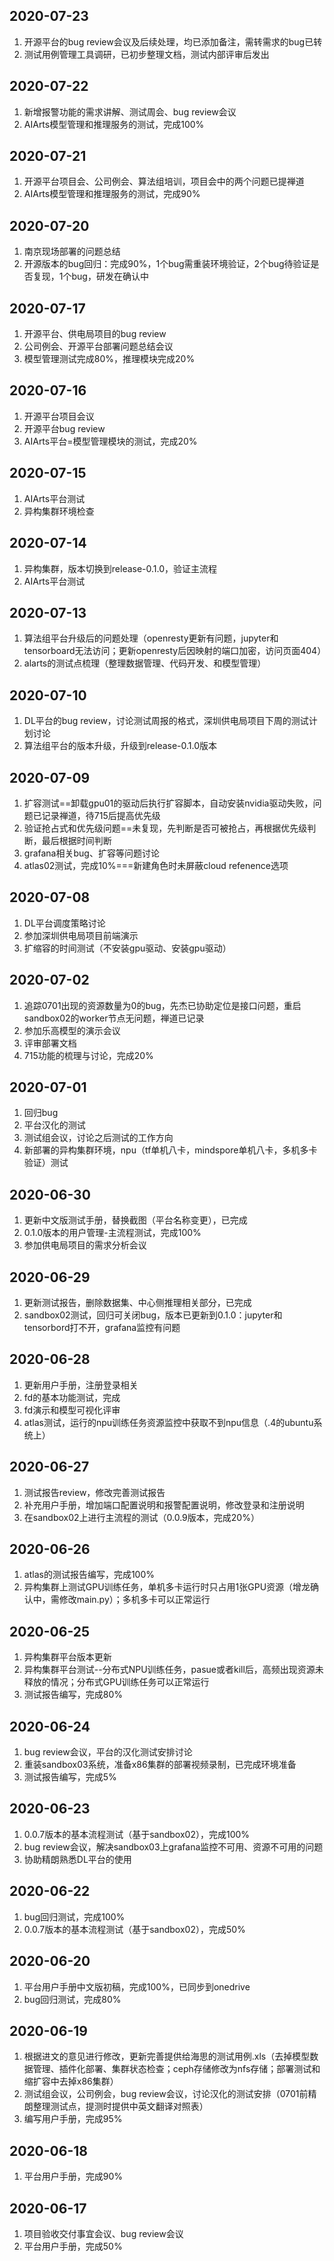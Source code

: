 ## 2020-07-23
1. 开源平台的bug review会议及后续处理，均已添加备注，需转需求的bug已转
2. 测试用例管理工具调研，已初步整理文档，测试内部评审后发出

## 2020-07-22
1. 新增报警功能的需求讲解、测试周会、bug review会议
2. AIArts模型管理和推理服务的测试，完成100%


## 2020-07-21
1. 开源平台项目会、公司例会、算法组培训，项目会中的两个问题已提禅道
2. AIArts模型管理和推理服务的测试，完成90%


## 2020-07-20
1. 南京现场部署的问题总结
2. 开源版本的bug回归：完成90%，1个bug需重装环境验证，2个bug待验证是否复现，1个bug，研发在确认中


## 2020-07-17
1. 开源平台、供电局项目的bug review
2. 公司例会、开源平台部署问题总结会议
3. 模型管理测试完成80%，推理模块完成20%


## 2020-07-16
1. 开源平台项目会议
2. 开源平台bug review
3. AIArts平台=模型管理模块的测试，完成20%


## 2020-07-15
1. AIArts平台测试
2. 异构集群环境检查


## 2020-07-14
1. 异构集群，版本切换到release-0.1.0，验证主流程
2. AIArts平台测试


## 2020-07-13
1. 算法组平台升级后的问题处理（openresty更新有问题，jupyter和tensorboard无法访问；更新openresty后因映射的端口加密，访问页面404）
2. alarts的测试点梳理（整理数据管理、代码开发、和模型管理） 


## 2020-07-10
1. DL平台的bug review，讨论测试周报的格式，深圳供电局项目下周的测试计划讨论
2. 算法组平台的版本升级，升级到release-0.1.0版本 


## 2020-07-09
1. 扩容测试==卸载gpu01的驱动后执行扩容脚本，自动安装nvidia驱动失败，问题已记录禅道，待715后提高优先级
2. 验证抢占式和优先级问题==未复现，先判断是否可被抢占，再根据优先级判断，最后根据时间判断 
3. grafana相关bug、扩容等问题讨论
4. atlas02测试，完成10%===新建角色时未屏蔽cloud refenence选项


## 2020-07-08
1. DL平台调度策略讨论
2. 参加深圳供电局项目前端演示
3. 扩缩容的时间测试（不安装gpu驱动、安装gpu驱动）


## 2020-07-02
1. 追踪0701出现的资源数量为0的bug，先杰已协助定位是接口问题，重启sandbox02的worker节点无问题，禅道已记录
2. 参加乐高模型的演示会议
3. 评审部署文档
4. 715功能的梳理与讨论，完成20%


## 2020-07-01
1. 回归bug
2. 平台汉化的测试
3. 测试组会议，讨论之后测试的工作方向
4. 新部署的异构集群环境，npu（tf单机八卡，mindspore单机八卡，多机多卡验证）测试


## 2020-06-30
1. 更新中文版测试手册，替换截图（平台名称变更），已完成
2. 0.1.0版本的用户管理-主流程测试，完成100%
3. 参加供电局项目的需求分析会议


## 2020-06-29
1. 更新测试报告，删除数据集、中心侧推理相关部分，已完成
2. sandbox02测试，回归可关闭bug，版本已更新到0.1.0：jupyter和tensorbord打不开，grafana监控有问题


## 2020-06-28
1. 更新用户手册，注册登录相关
2. fd的基本功能测试，完成
3. fd演示和模型可视化评审
4. atlas测试，运行的npu训练任务资源监控中获取不到npu信息（.4的ubuntu系统上）


## 2020-06-27
1. 测试报告review，修改完善测试报告
2. 补充用户手册，增加端口配置说明和报警配置说明，修改登录和注册说明
3. 在sandbox02上进行主流程的测试（0.0.9版本，完成20%）


## 2020-06-26
1. atlas的测试报告编写，完成100%
2. 异构集群上测试GPU训练任务，单机多卡运行时只占用1张GPU资源（增龙确认中，需修改main.py）；多机多卡可以正常运行


## 2020-06-25
1. 异构集群平台版本更新
2. 异构集群平台测试--分布式NPU训练任务，pasue或者kill后，高频出现资源未释放的情况；分布式GPU训练任务可以正常运行
3. 测试报告编写，完成80%


## 2020-06-24
1. bug review会议，平台的汉化测试安排讨论
2. 重装sandbox03系统，准备x86集群的部署视频录制，已完成环境准备
3. 测试报告编写，完成5%


## 2020-06-23
1. 0.0.7版本的基本流程测试（基于sandbox02），完成100%
2. bug review会议，解决sandbox03上grafana监控不可用、资源不可用的问题
3. 协助精朗熟悉DL平台的使用


## 2020-06-22
1. bug回归测试，完成100%
2. 0.0.7版本的基本流程测试（基于sandbox02），完成50%


## 2020-06-20
1. 平台用户手册中文版初稿，完成100%，已同步到onedrive
2. bug回归测试，完成80%


## 2020-06-19
1. 根据进文的意见进行修改，更新完善提供给海思的测试用例.xls（去掉模型数据管理、插件化部署、集群状态检查；ceph存储修改为nfs存储；部署测试和缩扩容中去掉x86集群）
2. 测试组会议，公司例会，bug review会议，讨论汉化的测试安排（0701前精朗整理测试点，提测时提供中英文翻译对照表）
3. 编写用户手册，完成95%


## 2020-06-18
1. 平台用户手册，完成90%


## 2020-06-17
1. 项目验收交付事宜会议、bug review会议
2. 平台用户手册，完成50%
